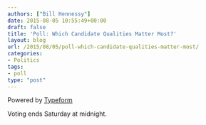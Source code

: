 ```yaml
---
authors: ["Bill Hennessy"]
date: 2015-08-05 10:55:49+00:00
draft: false
title: 'Poll: Which Candidate Qualities Matter Most?'
layout: blog
url: /2015/08/05/poll-which-candidate-qualities-matter-most/
categories:
- Politics
tags:
- poll
type: "post"
---
```









    

Powered by [Typeform](https://www.typeform.com/?utm_campaign=typeform_KBLu16&utm_source=website&utm_medium=typeform&utm_content=typeform-embedded&utm_term=English)



Voting ends Saturday at midnight.
